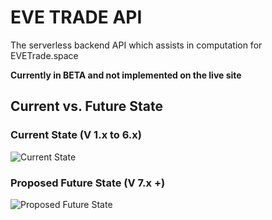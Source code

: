 # EVE TRADE API

The serverless backend API which assists in computation for EVETrade.space

**Currently in BETA and not implemented on the live site**

## Current vs. Future State

### Current State (V 1.x to 6.x)

![Current State](https://i.imgur.com/6PX9pO3.png)

### Proposed Future State (V 7.x +)

![Proposed Future State](https://i.imgur.com/oGXCBUL.png)
